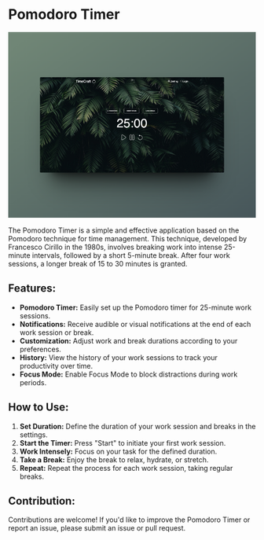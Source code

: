 # Pomodoro Timer

![Pomodoro Timer](public/Mock.png)

The Pomodoro Timer is a simple and effective application based on the Pomodoro technique for time management. This technique, developed by Francesco Cirillo in the 1980s, involves breaking work into intense 25-minute intervals, followed by a short 5-minute break. After four work sessions, a longer break of 15 to 30 minutes is granted.

## Features:
- **Pomodoro Timer:** Easily set up the Pomodoro timer for 25-minute work sessions.
- **Notifications:** Receive audible or visual notifications at the end of each work session or break.
- **Customization:** Adjust work and break durations according to your preferences.
- **History:** View the history of your work sessions to track your productivity over time.
- **Focus Mode:** Enable Focus Mode to block distractions during work periods.

## How to Use:
1. **Set Duration:** Define the duration of your work session and breaks in the settings.
2. **Start the Timer:** Press "Start" to initiate your first work session.
3. **Work Intensely:** Focus on your task for the defined duration.
4. **Take a Break:** Enjoy the break to relax, hydrate, or stretch.
5. **Repeat:** Repeat the process for each work session, taking regular breaks.

## Contribution:
Contributions are welcome! If you'd like to improve the Pomodoro Timer or report an issue, please submit an issue or pull request.









